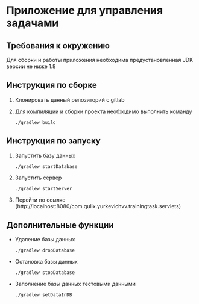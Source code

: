 # Приложение для управления задачами

## Требования к окружению
Для сборки и работы приложения необходима предустановленная JDK версии не ниже 1.8

## Инструкция по сборке 
1. Клонировать данный репозиторий с gitlab
2. Для компиляции и сборки проекта необходимо выполнить команду

     `./gradlew build` 

## Инструкция по запуску
1. Запустить базу данных 

     `./gradlew startDatabase`

2. Запустить сервер 

   `./gradlew startServer`

3. Перейти по ссылке (http://localhost:8080/com.qulix.yurkevichvv.trainingtask.servlets)

## Дополнительные функции
- Удаление базы данных 

   `./gradlew dropDatabase`

- Остановка базы данных

   `./gradlew stopDatabase`

- Заполнение базы данных тестовыми данными 

   `./gradlew setDataInDB`


